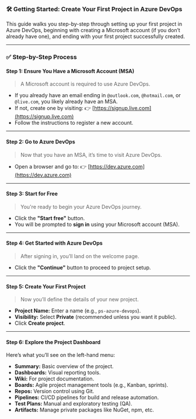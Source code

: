 ### 🛠️ Getting Started: Create Your First Project in Azure DevOps

This guide walks you step-by-step through setting up your first project in Azure DevOps, beginning with creating a Microsoft account (if you don’t already have one), and ending with your first project successfully created.

---

### ✅ Step-by-Step Process

#### **Step 1: Ensure You Have a Microsoft Account (MSA)**

> A Microsoft account is required to use Azure DevOps.

* If you already have an email ending in `@outlook.com`, `@hotmail.com`, or `@live.com`, you likely already have an MSA.
* If not, create one by visiting:
  👉 [https://signup.live.com](https://signup.live.com)
* Follow the instructions to register a new account.

---

#### **Step 2: Go to Azure DevOps**

> Now that you have an MSA, it’s time to visit Azure DevOps.

* Open a browser and go to:
  👉 [https://dev.azure.com](https://dev.azure.com)

---

#### **Step 3: Start for Free**

> You're ready to begin your Azure DevOps journey.

* Click the **"Start free"** button.
* You will be prompted to **sign in** using your Microsoft account (MSA).

---

#### **Step 4: Get Started with Azure DevOps**

> After signing in, you’ll land on the welcome page.

* Click the **"Continue"** button to proceed to project setup.

---

#### **Step 5: Create Your First Project**

> Now you’ll define the details of your new project.

* **Project Name:** Enter a name (e.g., `ps-azure-devops`).
* **Visibility:** Select **Private** (recommended unless you want it public).
* Click **Create project**.

---

#### **Step 6: Explore the Project Dashboard**

Here’s what you’ll see on the left-hand menu:

* **Summary:** Basic overview of the project.
* **Dashboards:** Visual reporting tools.
* **Wiki:** For project documentation.
* **Boards:** Agile project management tools (e.g., Kanban, sprints).
* **Repos:** Version control using Git.
* **Pipelines:** CI/CD pipelines for build and release automation.
* **Test Plans:** Manual and exploratory testing (QA).
* **Artifacts:** Manage private packages like NuGet, npm, etc.


